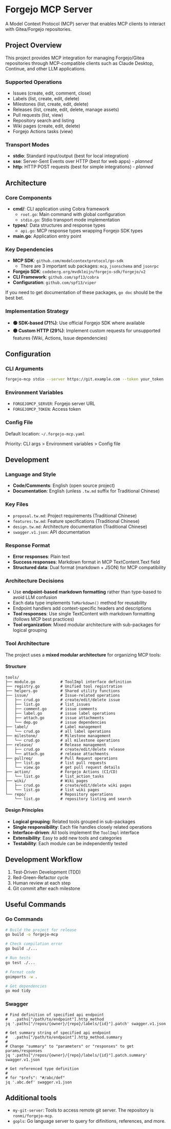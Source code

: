 # Forgejo MCP Server

A Model Context Protocol (MCP) server that enables MCP clients to interact with Gitea/Forgejo repositories.

## Project Overview

This project provides MCP integration for managing Forgejo/Gitea repositories through MCP-compatible clients such as Claude Desktop, Continue, and other LLM applications.

### Supported Operations
- Issues (create, edit, comment, close)
- Labels (list, create, edit, delete)
- Milestones (list, create, edit, delete)
- Releases (list, create, edit, delete, manage assets)
- Pull requests (list, view)
- Repository search and listing
- Wiki pages (create, edit, delete)
- Forgejo Actions tasks (view)

### Transport Modes
- **stdio**: Standard input/output (best for local integration)
- **sse**: Server-Sent Events over HTTP (best for web apps) - *planned*
- **http**: HTTP POST requests (best for simple integrations) - *planned*

## Architecture

### Core Components

- **cmd/**: CLI application using Cobra framework
  - `root.go`: Main command with global configuration
  - `stdio.go`: Stdio transport mode implementation
- **types/**: Data structures and response types
  - `api.go`: MCP response types wrapping Forgejo SDK types
- **main.go**: Application entry point

### Key Dependencies

- **MCP SDK**: `github.com/modelcontextprotocol/go-sdk`
  * There are 3 important sub packages: `mcp`, `jsonschema` and `jsonrpc`
- **Forgejo SDK**: `codeberg.org/mvdkleijn/forgejo-sdk/forgejo/v2`
- **CLI Framework**: `github.com/spf13/cobra`
- **Configuration**: `github.com/spf13/viper`

If you need to get documentation of these packages, `go doc` should be the best bet.

### Implementation Strategy

- **🟢 SDK-based (71%)**: Use official Forgejo SDK where available
- **🟡 Custom HTTP (29%)**: Implement custom requests for unsupported features (Wiki, Actions, Issue dependencies)

## Configuration

### CLI Arguments
```bash
forgejo-mcp stdio --server https://git.example.com --token your_token
```

### Environment Variables
- `FORGEJOMCP_SERVER`: Forgejo server URL
- `FORGEJOMCP_TOKEN`: Access token

### Config File
Default location: `~/.forgejo-mcp.yaml`

Priority: CLI args > Environment variables > Config file

## Development

### Language and Style
- **Code/Comments**: English (open source project)
- **Documentation**: English (unless `.tw.md` suffix for Traditional Chinese)

### Key Files
- `proposal.tw.md`: Project requirements (Traditional Chinese)
- `features.tw.md`: Feature specifications (Traditional Chinese)
- `design.tw.md`: Architecture documentation (Traditional Chinese)
- `swagger.v1.json`: API documentation

### Response Format
- **Error responses**: Plain text
- **Success responses**: Markdown format in MCP TextContent.Text field
- **Structured data**: Dual format (markdown + JSON) for MCP compatibility

### Architecture Decisions
- Use **endpoint-based markdown formatting** rather than type-based to avoid LLM confusion
- Each data type implements `ToMarkdown()` method for reusability
- Endpoint handlers add context-specific headers and descriptions
- **Tool responses**: Use single TextContent with markdown formatting (follows MCP best practices)
- **Tool organization**: Mixed modular architecture with sub-packages for logical grouping

### Tool Architecture

The project uses a **mixed modular architecture** for organizing MCP tools:

#### Structure
```
tools/
├── module.go           # ToolImpl interface definition
├── registry.go         # Unified tool registration
├── helpers.go          # Shared utility functions
├── issue/              # Issue-related operations
│   ├── crud.go         # create/edit/delete issue
│   ├── list.go         # list_issues
│   ├── comment.go      # issue comments
│   ├── label.go        # issue label operations
│   ├── attach.go       # issue attachments
│   └── dep.go          # issue dependencies
├── label/              # Label management
│   └── crud.go         # all label operations
├── milestone/          # Milestone management
│   └── crud.go         # all milestone operations
├── release/            # Release management
│   ├── crud.go         # create/edit/delete release
│   └── attach.go       # release attachments
├── pullreq/            # Pull Request operations
│   ├── list.go         # list pull requests
│   └── view.go         # get pull request details
├── action/             # Forgejo Actions (CI/CD)
│   └── list.go         # list_action_tasks
├── wiki/               # Wiki pages
│   ├── crud.go         # create/edit/delete wiki pages
│   └── list.go         # list wiki pages
└── repo/               # Repository operations
    └── list.go         # repository listing and search
```

#### Design Principles
- **Logical grouping**: Related tools grouped in sub-packages
- **Single responsibility**: Each file handles closely related operations
- **Interface-driven**: All tools implement the `ToolImpl` interface
- **Extensibility**: Easy to add new tools and categories
- **Testability**: Each module can be independently tested

## Development Workflow
1. Test-Driven Development (TDD)
2. Red-Green-Refactor cycle
3. Human review at each step
4. Git commit after each milestone

## Useful Commands

### Go Commands
```bash
# Build the project for release
go build -o forgejo-mcp

# Check compilation error
go build ./...

# Run tests
go test ./...

# Format code
goimports -w .

# Get dependencies
go mod tidy
```

### Swagger

```
# Find definition of specified api endpoint
#   .paths["/path/to/endpoint"].http_method
jq '.paths["/repos/{owner}/{repo}/labels/{id}"].patch' swagger.v1.json

# Get summary string of specified api endpoint
#   .paths["/path/to/endpoint"].http_method.summary
#
# Change "summary" to "parameters" or "responses" to get params/responses
jq '.paths["/repos/{owner}/{repo}/labels/{id}"].patch.summary' swagger.v1.json

# Get referenced type definition
#
# for "$refs": "#/abc/def"
jq '.abc.def' swagger.v1.json
```

## Additional tools

- `my-git-server`: Tools to access remote git server. The repository is `ronmi/forgejo-mcp`.
- `gopls`: Go language server to query for difinitions, references, and more.
